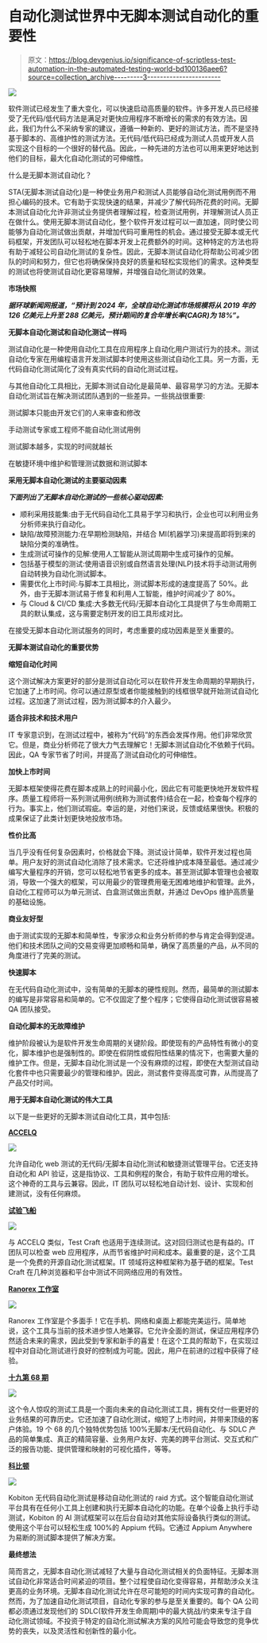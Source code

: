 # 自动化测试世界中无脚本测试自动化的重要性

> 原文：<https://blog.devgenius.io/significance-of-scriptless-test-automation-in-the-automated-testing-world-bd100136aee6?source=collection_archive---------3----------------------->

![](img/e818f9c718c9552e5c200f3dc9b6bc50.png)

软件测试已经发生了重大变化，可以快速启动高质量的软件。许多开发人员已经接受了无代码/低代码方法是满足对更快应用程序不断增长的需求的有效方法。因此，我们为什么不采纳专家的建议，遵循一种新的、更好的测试方法，而不是坚持基于脚本的、高维护性的测试方法。无代码/低代码已经成为测试人员或开发人员实现这个目标的一个很好的替代品。因此，一种先进的方法也可以用来更好地达到他们的目标，最大化自动化测试的可伸缩性。

什么是无脚本测试自动化？

STA(无脚本测试自动化)是一种使业务用户和测试人员能够自动化测试用例而不用担心编码的技术。它有助于实现快速的结果，并减少了解代码所花费的时间。无脚本测试自动化允许非测试业务提供者理解过程，检查测试用例，并理解测试人员正在做什么。使用无脚本测试自动化，整个软件开发过程可以一直加速，同时使公司能够为自动化测试做出贡献，并增加代码可重用性的机会。通过接受无脚本或无代码框架，开发团队可以轻松地在脚本开发上花费额外的时间。这种特定的方法也将有助于减轻公司自动化测试的复杂性。因此，无脚本测试自动化将帮助公司减少团队的时间和努力，但它也将确保保持良好的质量和轻松实现他们的需求。这种类型的测试也将使测试自动化更容易理解，并增强自动化测试的效果。

**市场快照**

***据环球新闻网报道，“预计到 2024 年，全球自动化测试市场规模将从 2019 年的 126 亿美元上升至 288 亿美元，预计期间的复合年增长率(CAGR)为 18%”。***

**无脚本自动化测试和自动化测试一样吗**

测试自动化是一种使用自动化工具在应用程序上自动化用户测试行为的技术。测试自动化专家在用编程语言开发测试脚本时使用这些测试自动化工具。另一方面，无代码自动化测试简化了没有真实代码的自动化测试过程。

与其他自动化工具相比，无脚本测试自动化是最简单、最容易学习的方法。无脚本自动化测试旨在解决测试团队遇到的一些差异。一些挑战很重要:

测试脚本只能由开发它们的人来审查和修改

手动测试专家或工程师不能自动化测试用例

测试脚本越多，实现的时间就越长

在敏捷环境中维护和管理测试数据和测试脚本

**采用无脚本自动化测试的主要驱动因素**

***下面列出了无脚本自动化测试的一些核心驱动因素:***

*   顺利采用技能集:由于无代码自动化工具易于学习和执行，企业也可以利用业务分析师来执行自动化。
*   缺陷/故障预测能力:在早期检测缺陷，并结合 MI(机器学习)来提高即将到来的缺陷分类的准确性。
*   生成测试可操作的见解:使用人工智能从测试周期中生成可操作的见解。
*   包括基于模型的测试:使用语音识别或自然语言处理(NLP)技术将手动测试用例自动转换为自动化测试脚本。
*   需要优化上市时间:与脚本工具相比，测试脚本形成的速度提高了 50%。此外，由于无脚本测试易于修复和利用人工智能，维护时间减少了 80%。
*   与 Cloud & CI/CD 集成:大多数无代码/无脚本自动化工具提供了与生命周期工具的默认集成，这与需要定制开发的旧工具形成对比。

在接受无脚本自动化测试服务的同时，考虑重要的成功因素是至关重要的。

**无脚本测试自动化的重要优势**

**缩短自动化时间**

这个测试解决方案更好的部分是测试自动化可以在软件开发生命周期的早期执行，它加速了上市时间。你可以通过原型或者你能接触到的线框很早就开始测试自动化过程。这加速了测试过程，因为测试脚本的介入最少。

**适合非技术和技术用户**

IT 专家意识到，在测试过程中，被称为“代码”的东西会发挥作用。他们非常欣赏它。但是，商业分析师花了很大力气去理解它！无脚本测试自动化不依赖于代码。因此，QA 专家节省了时间，并提高了测试自动化的可伸缩性。

**加快上市时间**

无脚本框架使得花费在脚本成熟上的时间最小化，因此它有可能更快地开发软件程序。质量工程师将一系列测试用例(统称为测试套件)结合在一起，检查每个程序的行为。事实上，他们测试瑕疵。幸运的是，对他们来说，反馈或结果很快。积极的成果保证了此类计划更快地投放市场。

**性价比高**

当几乎没有任何复杂因素时，价格就会下降。测试设计简单，软件开发过程也简单。用户友好的测试自动化消除了技术需求。它还将维护成本降至最低。通过减少编写大量程序的开销，您可以轻松地节省更多的成本。甚至测试脚本管理也会被取消，导致一个强大的框架，可以用最少的管理费用毫无困难地维护和管理。此外，自动化工程师可以为单元测试、白盒测试做出贡献，并通过 DevOps 维护高质量的基础设施。

**商业友好型**

由于测试实现的无脚本和简单性，专家涉众和业务分析师的参与肯定会得到促进。他们和技术团队之间的交易变得更加顺畅和简单，确保了高质量的产品，从不同的角度进行了完美的测试。

**快速脚本**

在无代码自动化测试中，没有简单的无脚本的硬性规则。然而，最简单的测试脚本的编写是非常容易和简单的。它不仅固定了整个程序；它使得自动化测试很容易被 QA 团队接受。

**自动化脚本的无故障维护**

维护阶段被认为是软件开发生命周期的关键阶段。即使现有的产品特性有微小的变化，脚本维护也是强制性的。即使在假阴性或假阳性结果的情况下，也需要大量的维护工作。但是，无脚本自动化测试是一个没有麻烦的过程，即使在大型测试自动化套件中也只需要最少的管理和维护。因此，测试套件变得高度可靠，从而提高了产品交付时间。

**用于无脚本自动化测试的伟大工具**

以下是一些更好的无脚本测试自动化工具，其中包括:

[**ACCELQ**](https://www.accelq.com/)

![](img/2ea037305e8d50875509cbbc9d2dde33.png)

允许自动化 web 测试的无代码/无脚本自动化测试和敏捷测试管理平台。它还支持自动化和 API 验证，这是指协议、工具和例程的聚合，有助于软件应用的增长。这个神奇的工具与云兼容。因此，IT 团队可以轻松地自动计划、设计、实现和创建测试，没有任何麻烦。

[**试验飞船**](https://www.testcraft.io/codeless-test-automation-is-now-easy/?utm_expid=.k9NeUcF7TPKnUkQl4yjmBQ.2&utm_referrer=)

![](img/ba48bb075ca698ffed29ba8228bc738d.png)

与 ACCELQ 类似，Test Craft 也适用于连续测试。这对回归测试也是有益的。IT 团队可以检查 web 应用程序，从而节省维护时间和成本。最重要的是，这个工具是一个免费的开源自动化测试框架。IT 领域将这种框架称为基于硒的框架。Test Craft 在几种浏览器和平台中测试不同网络应用的有效性。

[**Ranorex 工作室**](https://www.ranorex.com/)

![](img/1495bba3be37accf9df8b71f8e1e9364.png)

Ranorex 工作室是个多面手！它在手机、网络和桌面上都能完美运行。简单地说，这个工具与当前的技术进步惊人地兼容。它允许全面的测试，保证应用程序仍然适合未来的需求，因此受到专家和新手的喜爱！在这个工具的帮助下，在实现过程中对自动化测试进行良好的控制成为可能。因此，用户在前进的过程中获得了经验。

[**十九第 68 期**](https://www.slksoftware.com/products-and-platforms/nineteen68)

![](img/5eacbb2482d8a76e7b65f54499a4d1b3.png)

这个令人惊叹的测试工具是一个面向未来的自动化测试工具，拥有交付一些更好的业务结果的可靠历史。它还加速了自动化测试，缩短了上市时间，并带来顶级的客户体验。19 个 68 的几个独特优势包括 100%无脚本/无代码自动化、与 SDLC 产品的简单集成、真正的精简容量、业务用户友好、完美的跨平台测试、交互式和广泛的报告功能、提供管理和映射的可视化插件，等等。

[**科比顿**](https://hubs.ly/H0SpXkd0)

![](img/36427e0ea071b416bf726451fc025d8d.png)

Kobiton 无代码自动化测试是移动自动化测试的 raid 方式。这个智能自动化测试平台具有在任何小工具上创建和执行无脚本自动化的功能。在单个设备上执行手动测试，Kobiton 的 AI 测试框架可以在后台自动对其他实际设备执行类似的测试。使用这个平台可以轻松生成 100%的 Appium 代码。它通过 Appium Anywhere 为易断的测试脚本提供了解决方案。

**最终想法**

简而言之，无脚本自动化测试减轻了大量与自动化测试相关的负面特征。无脚本测试自动化非常适合时间紧迫的项目。整个过程使自动化变得容易，并帮助涉众关注更高的业务环境。无脚本自动化测试允许在尽可能短的时间内实现可靠的自动化。然而，为了加速自动化测试项目，自动化专家的参与是至关重要的。每个 QA 公司都必须通过发现他们的 SDLC(软件开发生命周期)中的最大挑战/约束来专注于自动化测试领域。不投资于特定的自动化测试解决方案的风险可能会导致您的竞争优势的丧失，以及灵活性和创新性的最小化。